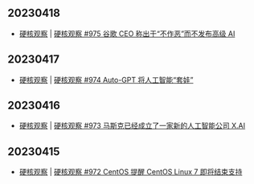 ## 20230418
- [硬核观察](https://linux.cn/news/express/) | [硬核观察 #975 谷歌 CEO 称出于“不作恶”而不发布高级 AI](https://linux.cn/article-15734-1.html?utm_source=rss&utm_medium=rss)

## 20230417
- [硬核观察](https://linux.cn/news/express/) | [硬核观察 #974 Auto-GPT 将人工智能“套娃”](https://linux.cn/article-15731-1.html?utm_source=rss&utm_medium=rss)

## 20230416
- [硬核观察](https://linux.cn/news/express/) | [硬核观察 #973 马斯克已经成立了一家新的人工智能公司 X.AI](https://linux.cn/article-15728-1.html?utm_source=rss&utm_medium=rss)

## 20230415
- [硬核观察](https://linux.cn/news/express/) | [硬核观察 #972 CentOS 提醒 CentOS Linux 7 即将结束支持](https://linux.cn/article-15725-1.html?utm_source=rss&utm_medium=rss)

